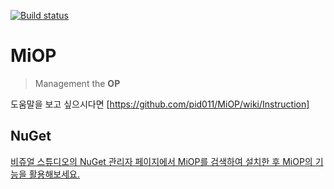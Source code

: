 [![Build status](https://ci.appveyor.com/api/projects/status/x30hajbaokxyyqgf?svg=true)](https://ci.appveyor.com/project/pid011/miop)
# MiOP
> Management the **OP**

도움말을 보고 싶으시다면 [https://github.com/pid011/MiOP/wiki/Instruction]

## NuGet
[비쥬얼 스튜디오의 NuGet 관리자 페이지에서 MiOP를 검색하여 설치한 후 MiOP의 기능을 활용해보세요.](https://www.nuget.org/packages/miop/)
 

